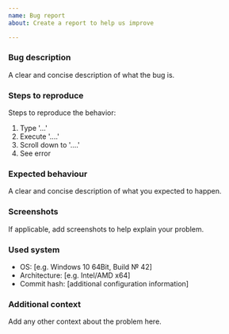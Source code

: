 ```yaml
---
name: Bug report
about: Create a report to help us improve

---
```


### Bug description
A clear and concise description of what the bug is.

### Steps to reproduce
Steps to reproduce the behavior:
1. Type '...'
2. Execute '....'
3. Scroll down to '....'
4. See error

### Expected behaviour
A clear and concise description of what you expected to happen.

### Screenshots
If applicable, add screenshots to help explain your problem.

### Used system
 - OS: [e.g. Windows 10 64Bit, Build № 42]
 - Architecture: [e.g. Intel/AMD x64]
 - Commit hash:
[additional configuration information]

<!-- optional -->
### Additional context
Add any other context about the problem here.
